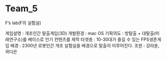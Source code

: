 # Team_5
F’s lab(F의 실험실)

게임설명 : 개조인간 탈출게임(3D)
개발환경 : mac OS
기획의도 : 방탈출 + 대탈출(미래연구소)를 베이스로 인기 컨텐츠를 제작
타겟층 : 10-30대가 즐길 수 있는 FPS생존게임
배경 : 2300년 로봇인간 개조 실험실을 배경으로 탈출이 이루어진다.
조원 : 강라윤, 곽다은

